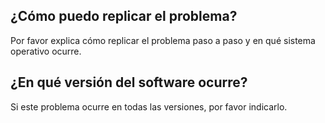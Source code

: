 ## ¿Cómo puedo replicar el problema?
Por favor explica cómo replicar el problema paso a paso y en qué sistema operativo ocurre.
## ¿En qué versión del software ocurre?
Si este problema ocurre en todas las versiones, por favor indicarlo.
